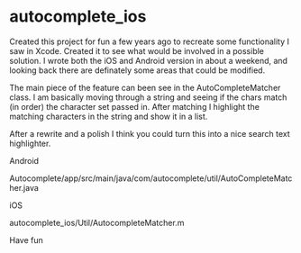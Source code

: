 # autocomplete_ios

Created this project for fun a few years ago to recreate some functionality I saw in Xcode. Created it to see what would 
be involved in a possible solution. I wrote both the iOS and Android version in about a weekend, and looking back there
are definately some areas that could be modified.

The main piece of the feature can been see in the AutoCompleteMatcher class. I am basically moving through a string and seeing 
if the chars match (in order) the character set passed in. After matching I highlight the matching characters in the string 
and show it in a list.

After a rewrite and a polish I think you could turn this into a nice search text highlighter.

Android

Autocomplete/app/src/main/java/com/autocomplete/util/AutoCompleteMatcher.java

iOS

autocomplete_ios/Util/AutocompleteMatcher.m

Have fun
